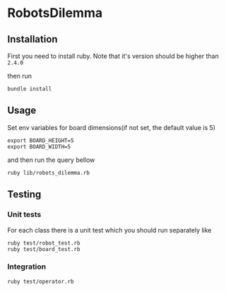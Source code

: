 # RobotsDilemma


## Installation
First you need to install ruby. Note that it's version should be higher than `` 2.4.0``

then run 
```bigquery
bundle install
```
## Usage
Set env variables for board dimensions(if not set, the default value is 5) 

```bigquery
export BOARD_HEIGHT=5
export BOARD_WIDTH=5
```
and then run the query bellow
```bigquery
ruby lib/robots_dilemma.rb
```

## Testing
### Unit tests
For each class there is a unit test which you should run separately like 
```
ruby test/robot_test.rb
ruby test/board_test.rb
```

### Integration

```bigquery
ruby test/operator.rb
```

